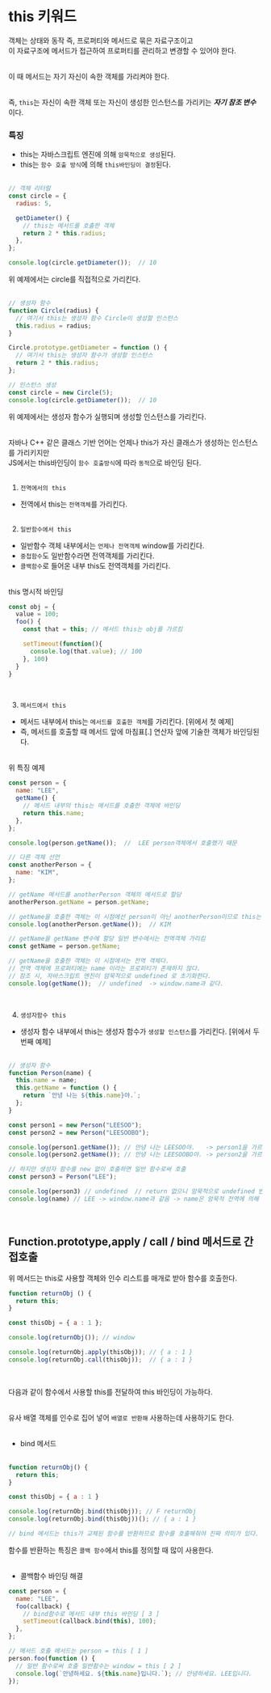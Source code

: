 
# this 키워드

객체는 상태와 동작 즉, 프로퍼티와 메서드로 묶은 자료구조이고<br>
이 자료구조에 메서드가 접근하여 프로퍼티를 관리하고 변경할 수 있어야 한다.<br><br>

이 때 메서드는 자기 자신이 속한 객체를 가리켜야 한다.<br><br>

즉, `this`는 자신이 속한 객체 또는 자신이 생성한 인스턴스를 가리키는 ***자기 참조 변수*** 이다.<br>



### 특징

- this는 자바스크립트 엔진에 의해 `암묵적으로 생성`된다.<br>
- this는 `함수 호출 방식`에 의해 `this바인딩이 결정`된다.<br><br>

```JavaScript
// 객체 리터럴
const circle = {
  radius: 5,

  getDiameter() {
    // this는 메서드를 호출한 객체
    return 2 * this.radius;
  },
};

console.log(circle.getDiameter());  // 10
```
위 예제에서는 circle를 직접적으로 가리킨다.<br><br>


```JavaScript
// 생성자 함수
function Circle(radius) {
  // 여기서 this는 생성자 함수 Circle이 생성할 인스턴스
  this.radius = radius;
}

Circle.prototype.getDiameter = function () {
  // 여기서 this는 생성자 함수가 생성할 인스턴스
  return 2 * this.radius;
};

// 인스턴스 생성
const circle = new Circle(5);
console.log(circle.getDiameter());  // 10
```
위 예제에서는 생성자 함수가 실행되며 생성할 인스턴스를 가리킨다.<br><br>

자바나 C++ 같은 클래스 기반 언어는 언제나 this가 자신 클래스가 생성하는 인스턴스를 가리키지만<br>
JS에서는 this바인딩이 `함수 호출방식`에 따라 `동적`으로 바인딩 된다.<br><br>

1. `전역에서의 this`<br>
  - 전역에서 this는 `전역객체`를 가리킨다.<br><br>
    
2. `일반함수에서 this`<br>
  - 일반함수 객체 내부에서는 `언제나 전역객체` window를 가리킨다.<br>
  - `중첩함수`도 일반함수라면 전역객체를 가리킨다.<br>
  - `콜백함수`로 들어온 내부 this도 전역객체를 가리킨다.<br><br>

this 명시적 바인딩
```JavaScript
const obj = {
  value = 100;
  foo() {
    const that = this; // 메서드 this는 obj를 가르킴

    setTimeout(function(){
      console.log(that.value); // 100
    }, 100)
  }
}
```

<br>

3. `메서드에서 this`<br>
  - 메서드 내부에서 this는 `메서드를 호출한 객체`를 가리킨다. [위에서 첫 예제]<br>
  - 즉, 메서드를 호출할 때 메서드 앞에 마침표[.] 연산자 앞에 기술한 객체가 바인딩된다.<br><br>

위 특징 예제
```JavaScript
const person = {
  name: "LEE",
  getName() {
    // 메서드 내부의 this는 메서드를 호출한 객체에 바인딩
    return this.name;
  },
};

console.log(person.getName());  //  LEE person객체에서 호출했기 때문

// 다른 객체 선언
const anotherPerson = {
  name: "KIM",
};

// getName 메서드를 anotherPerson 객체의 메서드로 할당
anotherPerson.getName = person.getName;

// getName을 호출한 객체는 이 시점에선 person이 아닌 anotherPerson이므로 this는 후자를 가르킨다.
console.log(anotherPerson.getName());  // KIM

// getName을 getName 변수에 할당 일반 변수에서는 전역객체 가리킴
const getName = person.getName;

// getName을 호출한 객체는 이 시점에서는 전역 객체다.
// 전역 객체에 프로퍼티에는 name 이라는 프로퍼티가 존재하지 않다.
// 참조 시, 자바스크립트 엔진이 암묵적으로 undefined 로 초기화한다.
console.log(getName());  // undefined  -> window.name과 같다.
```

<br>

4. `생성자함수 this`<br>
  - 생성자 함수 내부에서 this는 생성자 함수가 `생성할 인스턴스`를 가리킨다. [위에서 두번째 예제]<br><br>

```JavaScript
// 생성자 함수
function Person(name) {
  this.name = name;
  this.getName = function () {
    return `안녕 나는 ${this.name}야.`;
  };
}

const person1 = new Person("LEESOO");
const person2 = new Person("LEESOOBO");

console.log(person1.getName()); // 안녕 나는 LEESOO야.   -> person1을 가르킴
console.log(person2.getName()); // 안녕 나는 LEESOOBO야. -> person2을 가르킴

// 하지만 생성자 함수를 new 없이 호출하면 일반 함수로써 호출
const person3 = Person("LEE");

console.log(person3) // undefined  // return 없으니 암묵적으로 undefined 반환
console.log(name) // LEE -> window.name과 같음 -> name은 암묵적 전역에 의해 window프로퍼티가 되었음
```

<br>

## Function.prototype,apply / call / bind 메서드로 간접호출

위 메서드는 this로 사용할 객체와 인수 리스트를 매개로 받아 함수를 호출한다.<br>

```JavaScript
function returnObj () {
  return this;  
}

const thisObj = { a : 1 };

console.log(returnObj()); // window

console.log(returnObj.apply(thisObj)); // { a : 1 }
console.log(returnObj.call(thisObj));  // { a : 1 }
```

<br>

다음과 같이 함수에서 사용할 this를 전달하여 this 바인딩이 가능하다.<br><br>

유사 배열 객체를 인수로 집어 넣어 `배열로 반환해` 사용하는데 사용하기도 한다.<br><br>

- bind 메서드<br><br>

```JavaScript
function returnObj() {
  return this;
}

const thisObj = { a : 1 }

console.log(returnObj.bind(thisObj)); // F returnObj
console.log(returnObj.bind(thisObj))(); // { a : 1 }

// bind 메서드는 this가 교체된 함수를 반환하므로 함수를 호출해줘야 진짜 의미가 있다.
```

함수를 반환하는 특징은 `콜백 함수`에서 this를 정의할 때 많이 사용한다.<br><br>

- 콜백함수 바인딩 해결
```JavaScript
const person = {
  name: "LEE",
  foo(callback) {
    // bind함수로 메서드 내부 this 바인딩 [ 3 ]
    setTimeout(callback.bind(this), 100);
  },
};

// 메서드 호출 메서드는 person = this [ 1 ]
person.foo(function () {
  // 일반 함수로써 호출 일반함수는 window = this [ 2 ]
  console.log(`안녕하세요. ${this.name}입니다.`); // 안녕하세요. LEE입니다.
});
```



















